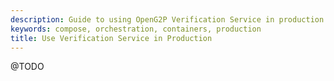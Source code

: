 ```yaml
---
description: Guide to using OpenG2P Verification Service in production
keywords: compose, orchestration, containers, production
title: Use Verification Service in Production
---
```


@TODO
